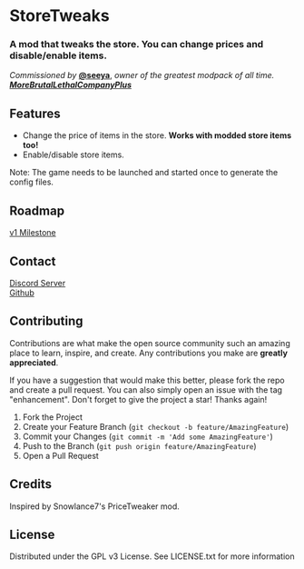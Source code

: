 # StoreTweaks

### A mod that tweaks the store. You can change prices and disable/enable items.

*Commissioned by* [**@seeya**](https://thunderstore.io/c/lethal-company/p/seechela/), *owner of the greatest modpack of all time. [**MoreBrutalLethalCompanyPlus**](https://thunderstore.io/c/lethal-company/p/seechela/MoreBrutalLethalCompanyPlus/)*

## Features

- Change the price of items in the store. **Works with modded store items too!**
- Enable/disable store items.

Note: The game needs to be launched and started once to generate the config files.

## Roadmap

[v1 Milestone](https://github.com/baldugus/StoreTweaks/milestone/1)

## Contact

[Discord Server](https://discord.gg/CBfamjDeCG)  
[Github](https://github.com/baldugus/StoreTweaks)

## Contributing

Contributions are what make the open source community such an amazing place to learn, inspire, and create. Any contributions you make are **greatly appreciated**.

If you have a suggestion that would make this better, please fork the repo and create a pull request. You can also simply open an issue with the tag "enhancement".
Don't forget to give the project a star! Thanks again!

1. Fork the Project
2. Create your Feature Branch (`git checkout -b feature/AmazingFeature`)
3. Commit your Changes (`git commit -m 'Add some AmazingFeature'`)
4. Push to the Branch (`git push origin feature/AmazingFeature`)
5. Open a Pull Request

## Credits

Inspired by Snowlance7's PriceTweaker mod.

## License

Distributed under the GPL v3 License. See LICENSE.txt for more information
